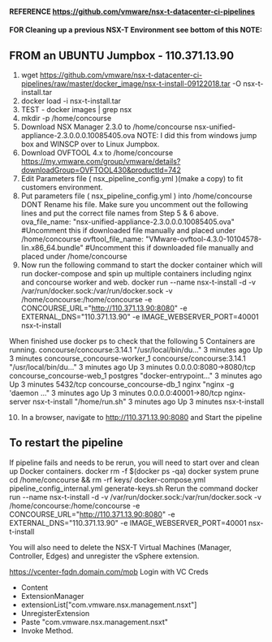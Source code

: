 #### REFERENCE https://github.com/vmware/nsx-t-datacenter-ci-pipelines

#### FOR Cleaning up a previous NSX-T Environment see bottom of this NOTE:

## FROM an UBUNTU Jumpbox - 110.371.13.90

1. wget https://github.com/vmware/nsx-t-datacenter-ci-pipelines/raw/master/docker_image/nsx-t-install-09122018.tar -O nsx-t-install.tar
2. docker load -i nsx-t-install.tar
3. TEST - docker images | grep nsx
4. mkdir -p /home/concourse
5. Download NSX Manager 2.3.0 to /home/concourse
nsx-unified-appliance-2.3.0.0.0.10085405.ova NOTE: I did this from windows jump box and WINSCP over to Linux Jumpbox.
6. Download OVFTOOL 4.x to /home/concourse
https://my.vmware.com/group/vmware/details?downloadGroup=OVFTOOL430&productId=742
7. Edit Parameters file ( nsx_pipeline_config.yml )(make a copy) to fit customers environment.
8. Put parameters file ( nsx_pipeline_config.yml ) into /home/concourse
DONT Rename his file.
Make sure you uncomment out the following lines and put the correct file names from Step 5 & 6 above.
ova_file_name: "nsx-unified-appliance-2.3.0.0.0.10085405.ova" #Uncomment this if downloaded file manually and placed under /home/concourse
ovftool_file_name: "VMware-ovftool-4.3.0-10104578-lin.x86_64.bundle" #Uncomment this if downloaded file manually and placed under /home/concourse
9. Now run the following command to start the docker container which will run docker-compose and spin up multiple containers including nginx and concourse worker and web.
docker run --name nsx-t-install -d -v /var/run/docker.sock:/var/run/docker.sock -v /home/concourse:/home/concourse -e CONCOURSE_URL="http://110.371.13.90:8080" -e EXTERNAL_DNS="110.371.13.90" -e IMAGE_WEBSERVER_PORT=40001 nsx-t-install

When finished use docker ps to check that the following 5 Containers are running.
concourse/concourse:3.14.1 "/usr/local/bin/du..." 3 minutes ago Up 3 minutes concourse_concourse-worker_1
concourse/concourse:3.14.1 "/usr/local/bin/du..." 3 minutes ago Up 3 minutes 0.0.0.0:8080->8080/tcp concourse_concourse-web_1
postgres "docker-entrypoint..." 3 minutes ago Up 3 minutes 5432/tcp concourse_concourse-db_1
nginx "nginx -g 'daemon ..." 3 minutes ago Up 3 minutes 0.0.0.0:40001->80/tcp nginx-server
nsx-t-install "/home/run.sh" 3 minutes ago Up 3 minutes nsx-t-install

10. In a browser, navigate to http://110.371.13.90:8080 and Start the pipeline

## To restart the pipeline
If pipeline fails and needs to be rerun, you will need to start over and clean up Docker containers.
docker rm -f $(docker ps -qa)
docker system prune
cd /home/concourse && rm -rf keys/ docker-compose.yml pipeline_config_internal.yml generate-keys.sh
Rerun the command
docker run --name nsx-t-install -d -v /var/run/docker.sock:/var/run/docker.sock -v /home/concourse:/home/concourse -e CONCOURSE_URL="http://110.371.13.90:8080" -e EXTERNAL_DNS="110.371.13.90" -e IMAGE_WEBSERVER_PORT=40001 nsx-t-install

You will also need to delete the NSX-T Virtual Machines (Manager, Controller, Edges) and unregister the vSphere extension.

https://vcenter-fqdn.domain.com/mob
Login with VC Creds
 - Content
 - ExtensionManager
 - extensionList["com.vmware.nsx.management.nsxt"]	
 - UnregisterExtension
 - Paste "com.vmware.nsx.management.nsxt"
 - Invoke Method.
 

